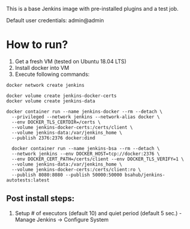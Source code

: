 This is a base Jenkins image with pre-installed plugins and a test job.

Default user credentials: admin@admin

# How to run?
1. Get a fresh VM (tested on Ubuntu 18.04 LTS)
2. Install docker into VM
3. Execute following commands:
```
docker network create jenkins

docker volume create jenkins-docker-certs
docker volume create jenkins-data

docker container run --name jenkins-docker --rm --detach \
  --privileged --network jenkins --network-alias docker \
  --env DOCKER_TLS_CERTDIR=/certs \
  --volume jenkins-docker-certs:/certs/client \
  --volume jenkins-data:/var/jenkins_home \
  --publish 2376:2376 docker:dind
  
  docker container run --name jenkins-bsa --rm --detach \
  --network jenkins --env DOCKER_HOST=tcp://docker:2376 \
  --env DOCKER_CERT_PATH=/certs/client --env DOCKER_TLS_VERIFY=1 \
  --volume jenkins-data:/var/jenkins_home \
  --volume jenkins-docker-certs:/certs/client:ro \
  --publish 8080:8080 --publish 50000:50000 bsahub/jenkins-autotests:latest
  ```

## Post install steps:
1. Setup # of executors (default 10) and quiet period (default 5 sec.) - Manage Jenkins -> Configure System